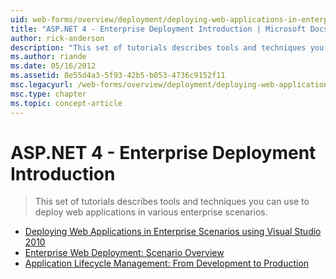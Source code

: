 ```yaml
---
uid: web-forms/overview/deployment/deploying-web-applications-in-enterprise-scenarios/index
title: "ASP.NET 4 - Enterprise Deployment Introduction | Microsoft Docs"
author: rick-anderson
description: "This set of tutorials describes tools and techniques you can use to deploy web applications in various enterprise scenarios."
ms.author: riande
ms.date: 05/16/2012
ms.assetid: 8e55d4a3-5f93-42b5-b053-4736c9152f11
msc.legacyurl: /web-forms/overview/deployment/deploying-web-applications-in-enterprise-scenarios
msc.type: chapter
ms.topic: concept-article
---
```

# ASP.NET 4 - Enterprise Deployment Introduction

> This set of tutorials describes tools and techniques you can use to deploy web applications in various enterprise scenarios.

- [Deploying Web Applications in Enterprise Scenarios using Visual Studio 2010](deploying-web-applications-in-enterprise-scenarios.md)
- [Enterprise Web Deployment: Scenario Overview](enterprise-web-deployment-scenario-overview.md)
- [Application Lifecycle Management: From Development to Production](application-lifecycle-management-from-development-to-production.md)
